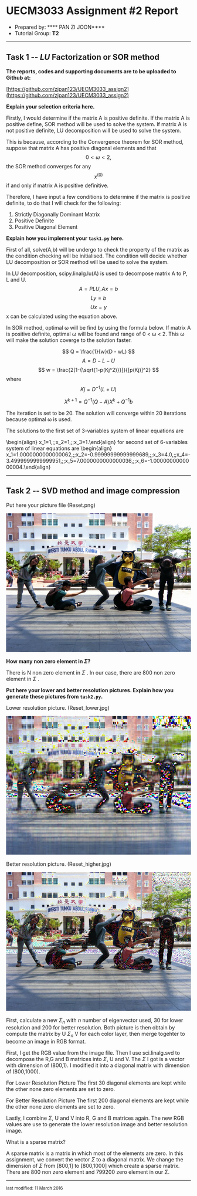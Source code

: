 UECM3033 Assignment #2 Report
========================================================

- Prepared by: **** PAN ZI JOON****
- Tutorial Group: ****T2****

--------------------------------------------------------

## Task 1 --  $LU$ Factorization or SOR method


**The reports, codes and supporting documents are to be uploaded to Github at:** 

[https://github.com/zjpan123/UECM3033_assign2](https://github.com/zjpan123/UECM3033_assign2)


**Explain your selection criteria here.**

Firstly, I would determine if the matrix A is positive definite. If the matrix A is positive define, SOR method will be used to solve the system. If matrix A is not positive definite, LU decomposition will be used to solve the system. 

This is because, according to the Convergence theorem for SOR method, suppose that matrix A has positive diagonal elements and that $$ 0 <  ω < 2, $$ the SOR method converges for any $$ x^{(0)}$$ if and only if matrix A is positive definitive. 

Therefore, I have input a few conditions to determine if the matrix is positive definite, to do that I will check for the following:
1. Strictly Diagonally Dominant Matrix
2. Positive Definite
3. Positive Diagonal Element


**Explain how you implement your `task1.py` here.**

First of all, solve(A,b) will be undergo to check the property of the matrix as the condition checking will be initialised. The condition will decide whether LU decomposition or SOR method will be used to solve the system.

In LU decomposition, scipy.linalg.lu(A) is used to decompose matrix A to P, L and U. 
$$ A = PLU , Ax = b$$ $$ Ly = b $$ $$ Ux=y$$ 
x can be calculated using the equation above.

In SOR method, optimal ω will be find by using the formula below. If matrix A is positive definite, optimal ω will be found and range of 0 < ω < 2. This ω will make the solution coverge to the solution faster.

$$ Q = \frac{1}{w}(D - wL) $$ $$ A = D-L-U $$ $$ w = \frac{2[1-{\sqrt{1-p(Kj^2)}}]}{[p(Kj)]^2} $$ where $$Kj = D^{-1}(L+U)$$

$$ X^{k+1} = Q^{-1}(Q-A)X^{k} + Q^{-1}b$$

The iteration is set to be 20. The solution will converge within 20 iterations because optimal ω is used.

The solutions to the first set of 3-variables system of linear equations are

\begin{align} x_1=1,\;\;x_2=1,\;\;x_3=1.\end{align}
for second set of 6-variables system of linear equations are \begin{align} x_1=1.0000000000000062,\;\;x_2=-0.99999999999999689,\;\;x_3=4.0,\;\;x_4=-3.4999999999999951,\;\;x_5=7.0000000000000036,\;\;x_6=-1.0000000000000004.\end{align}

---------------------------------------------------------

## Task 2 -- SVD method and image compression

Put here your picture file (Reset.png)

![Reset.jpg](Reset.jpg)

**How many non zero element in $\Sigma$?**

There is N non zero element in $\Sigma$ . In our case, there are 800 non zero element in $\Sigma$ .

**Put here your lower and better resolution pictures. Explain how you generate these pictures from `task2.py`.**

Lower resolution picture. (Reset_lower.jpg)

![Reset_lower.jpg](Reset_lower.jpg)

Better resolution picture. (Reset_higher.jpg)

![Reset_better.jpg](Reset_better.jpg)

First, calculate a new $\Sigma_n$ with $n$ number of eigenvector used, 30 for lower resolution and 200 for better resolution. Both picture is then obtain by compute the matrix by U $\Sigma_n$ V for each color layer, then merge togehter to become an image in RGB format.

First, I get the RGB value from the image file. Then I use sci.linalg.svd to decompose the R,G and B matrices into $\Sigma$, U and V. The $\Sigma$ I got is a vector with dimension of (800,1). I modified it into a diagonal matrix with dimension of (800,1000). 

For Lower Resolution Picture
The first 30 diagonal elements are kept while the other none zero elements are set to zero.

For Better Resolution Picture
The first 200 diagonal elements are kept while the other none zero elements are set to zero.

Lastly, I combine $\Sigma$, U and V into R, G and B matrices again. The new RGB values are use to generate the lower resolution image and better resolution image.

What is a sparse matrix?

A sparse matrix is a matrix in which most of the elements are zero. In this assignment, we convert the vector $\Sigma$ to a diagonal matrix. We change the dimension of $\Sigma$ from [800,1] to [800,1000] which create a sparse matrix. There are 800 non zero element and 799200 zero element in our $\Sigma$.

-----------------------------------

<sup>last modified: 11 March 2016</sup>
